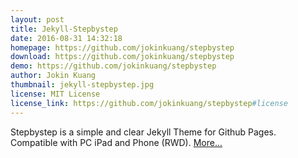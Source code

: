 ```yaml
---
layout: post
title: Jekyll-Stepbystep
date: 2016-08-31 14:32:18
homepage: https://github.com/jokinkuang/stepbystep
download: https://github.com/jokinkuang/stepbystep
demo: https://github.com/jokinkuang/stepbystep
author: Jokin Kuang
thumbnail: jekyll-stepbystep.jpg
license: MIT License
license_link: https://github.com/jokinkuang/stepbystep#license
---
```


Stepbystep is a simple and clear Jekyll Theme for Github Pages. 
Compatible with PC iPad and Phone (RWD). 
[More...](https://github.com/jokinkuang/stepbystep) 
